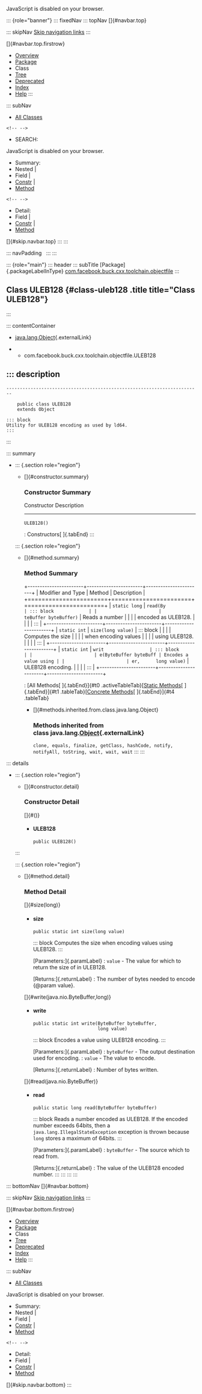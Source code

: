 <div>

JavaScript is disabled on your browser.

</div>

::: {role="banner"}
::: fixedNav
::: topNav
[]{#navbar.top}

::: skipNav
[Skip navigation links](#skip.navbar.top "Skip navigation links")
:::

[]{#navbar.top.firstrow}

-   [Overview](../../../../../../index.html)
-   [Package](package-summary.html)
-   Class
-   [Tree](package-tree.html)
-   [Deprecated](../../../../../../deprecated-list.html)
-   [Index](../../../../../../index-all.html)
-   [Help](../../../../../../help-doc.html)
:::

::: subNav
-   [All Classes](../../../../../../allclasses.html)

```{=html}
<!-- -->
```
-   SEARCH:

<div>

<div>

JavaScript is disabled on your browser.

</div>

</div>

<div>

-   Summary: 
-   Nested \| 
-   Field \| 
-   [Constr](#constructor.summary) \| 
-   [Method](#method.summary)

```{=html}
<!-- -->
```
-   Detail: 
-   Field \| 
-   [Constr](#constructor.detail) \| 
-   [Method](#method.detail)

</div>

[]{#skip.navbar.top}
:::
:::

::: navPadding
 
:::
:::

::: {role="main"}
::: header
::: subTitle
[Package]{.packageLabelInType} [com.facebook.buck.cxx.toolchain.objectfile](package-summary.html)
:::

## Class ULEB128 {#class-uleb128 .title title="Class ULEB128"}
:::

::: contentContainer
-   [java.lang.Object](http://docs.oracle.com/javase/7/docs/api/java/lang/Object.html?is-external=true "class or interface in java.lang"){.externalLink}

-   -   com.facebook.buck.cxx.toolchain.objectfile.ULEB128

::: description
-   

    ------------------------------------------------------------------------

        public class ULEB128
        extends Object

    ::: block
    Utility for ULEB128 encoding as used by ld64.
    :::
:::

::: summary
-   ::: {.section role="region"}
    -   []{#constructor.summary}

        ### Constructor Summary

          Constructor   Description
          ------------- -------------
          `ULEB128()`    

          : Constructors[ ]{.tabEnd}
    :::

    ::: {.section role="region"}
    -   []{#method.summary}

        ### Method Summary

        +-----------------------+-----------------------+-----------------------+
        | Modifier and Type     | Method                | Description           |
        +=======================+=======================+=======================+
        | `static long`         | `read​(By              | ::: block             |
        |                       | teBuffer byteBuffer)` | Reads a number        |
        |                       |                       | encoded as ULEB128.   |
        |                       |                       | :::                   |
        +-----------------------+-----------------------+-----------------------+
        | `static int`          | `size​(long value)`    | ::: block             |
        |                       |                       | Computes the size     |
        |                       |                       | when encoding values  |
        |                       |                       | using ULEB128.        |
        |                       |                       | :::                   |
        +-----------------------+-----------------------+-----------------------+
        | `static int`          | `writ                 | ::: block             |
        |                       | e​(ByteBuffer byteBuff | Encodes a value using |
        |                       | er,      long value)` | ULEB128 encoding.     |
        |                       |                       | :::                   |
        +-----------------------+-----------------------+-----------------------+

        : [All Methods[ ]{.tabEnd}]{#t0 .activeTableTab}[[Static
        Methods](javascript:show(1);)[ ]{.tabEnd}]{#t1
        .tableTab}[[Concrete
        Methods](javascript:show(8);)[ ]{.tabEnd}]{#t4 .tableTab}

        -   []{#methods.inherited.from.class.java.lang.Object}

            ### Methods inherited from class java.lang.[Object](http://docs.oracle.com/javase/7/docs/api/java/lang/Object.html?is-external=true "class or interface in java.lang"){.externalLink}

            `clone, equals, finalize, getClass, hashCode, notify, notifyAll, toString, wait, wait, wait`
    :::
:::

::: details
-   ::: {.section role="region"}
    -   []{#constructor.detail}

        ### Constructor Detail

        []{#<init>()}

        -   #### ULEB128

                public ULEB128()
    :::

    ::: {.section role="region"}
    -   []{#method.detail}

        ### Method Detail

        []{#size(long)}

        -   #### size

            ``` methodSignature
            public static int size​(long value)
            ```

            ::: block
            Computes the size when encoding values using ULEB128.
            :::

            [Parameters:]{.paramLabel}
            :   `value` - The value for which to return the size of in
                ULEB128.

            [Returns:]{.returnLabel}
            :   The number of bytes needed to encode {@param value}.

        []{#write(java.nio.ByteBuffer,long)}

        -   #### write

            ``` methodSignature
            public static int write​(ByteBuffer byteBuffer,
                                    long value)
            ```

            ::: block
            Encodes a value using ULEB128 encoding.
            :::

            [Parameters:]{.paramLabel}
            :   `byteBuffer` - The output destination used for encoding.
            :   `value` - The value to encode.

            [Returns:]{.returnLabel}
            :   Number of bytes written.

        []{#read(java.nio.ByteBuffer)}

        -   #### read

            ``` methodSignature
            public static long read​(ByteBuffer byteBuffer)
            ```

            ::: block
            Reads a number encoded as ULEB128. If the encoded number
            exceeds 64bits, then a `  java.lang.IllegalStateException`
            exception is thrown because `long` stores a maximum of
            64bits.
            :::

            [Parameters:]{.paramLabel}
            :   `byteBuffer` - The source which to read from.

            [Returns:]{.returnLabel}
            :   The value of the ULEB128 encoded number.
    :::
:::
:::
:::

::: bottomNav
[]{#navbar.bottom}

::: skipNav
[Skip navigation links](#skip.navbar.bottom "Skip navigation links")
:::

[]{#navbar.bottom.firstrow}

-   [Overview](../../../../../../index.html)
-   [Package](package-summary.html)
-   Class
-   [Tree](package-tree.html)
-   [Deprecated](../../../../../../deprecated-list.html)
-   [Index](../../../../../../index-all.html)
-   [Help](../../../../../../help-doc.html)
:::

::: subNav
-   [All Classes](../../../../../../allclasses.html)

<div>

<div>

JavaScript is disabled on your browser.

</div>

</div>

<div>

-   Summary: 
-   Nested \| 
-   Field \| 
-   [Constr](#constructor.summary) \| 
-   [Method](#method.summary)

```{=html}
<!-- -->
```
-   Detail: 
-   Field \| 
-   [Constr](#constructor.detail) \| 
-   [Method](#method.detail)

</div>

[]{#skip.navbar.bottom}
:::
